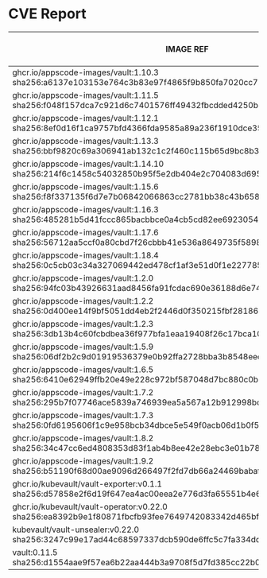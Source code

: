 # CVE Report
|                                                      IMAGE REF                                                      |      OS       | CRITICAL<BR>(OS, OTHER) | HIGH<BR>(OS, OTHER) | MEDIUM<BR>(OS, OTHER) | LOW<BR>(OS, OTHER) | UNKNOWN<BR>(OS, OTHER) |
|---------------------------------------------------------------------------------------------------------------------|---------------|-------------------------|---------------------|-----------------------|--------------------|------------------------|
| ghcr.io/appscode-images/vault:1.10.3<br>sha256:a6137e103153e764c3b83e97f4865f9b850fa7020cc726fe88deecf9b97b5eb7     | alpine 3.14.6 | **1**, 6                | **8**, 46           | 6, 46                 | 0, 5               | 0, 0                   |
| ghcr.io/appscode-images/vault:1.11.5<br>sha256:f048f157dca7c921d6c7401576ff49432fbcdded4250b589a3610e22625c1033     | alpine 3.14.8 | 0, 5                    | **8**, 36           | 4, 41                 | 0, 3               | 0, 0                   |
| ghcr.io/appscode-images/vault:1.12.1<br>sha256:8ef0d16f1ca9757bfd4366fda9585a89a236f1910dce3537406c0712ea1ebefc     | alpine 3.14.8 | 0, 5                    | **8**, 40           | 4, 47                 | 0, 4               | 0, 0                   |
| ghcr.io/appscode-images/vault:1.13.3<br>sha256:bbf9820c69a306941ab132c1c2f460c115b65d9bc8b33a33649d63dce2840342     | alpine 3.18.6 | 0, 2                    | **2**, 24           | 20, 40                | 4, 4               | 2, 0                   |
| ghcr.io/appscode-images/vault:1.14.10<br>sha256:214f6c1458c54032850b95f5e2db404e2c704083d695bc26437a936b3153e4b6    | alpine 3.18.6 | 0, 2                    | **2**, 10           | 20, 23                | 4, 3               | 2, 0                   |
| ghcr.io/appscode-images/vault:1.15.6<br>sha256:f8f337135f6d7e7b06842066863cc2781bb38c43b6588cec939c98766b8c4108     | alpine 3.18.6 | 0, 3                    | **2**, 11           | 20, 25                | 4, 3               | 2, 0                   |
| ghcr.io/appscode-images/vault:1.16.3<br>sha256:485281b5d41fccc865bacbbce0a4cb5cd82ee69230544cff43ca4d2d4728fe20     | alpine 3.18.6 | 0, 3                    | **2**, 6            | 20, 16                | 4, 3               | 2, 0                   |
| ghcr.io/appscode-images/vault:1.17.6<br>sha256:56712aa5ccf0a80cbd7f26cbbb41e536a8649735f58985b4125d4d16e2d296cc     | alpine 3.20.3 | 0, 1                    | **2**, 4            | 2, 10                 | 2, 3               | 2, 0                   |
| ghcr.io/appscode-images/vault:1.18.4<br>sha256:0c5cb03c34a327069442ed478cf1af3e51d0f1e227785362cfad22957cdef9f7     | alpine 3.21.2 | 0, 0                    | **2**, 3            | 2, 10                 | 0, 2               | 2, 0                   |
| ghcr.io/appscode-images/vault:1.2.0<br>sha256:94fc03b43926631aad8456fa91fcdac690e36188d6e74bd8761c95a873b33da5      | alpine 3.10.1 | **3**, 0                | **9**, 0            | 14, 0                 | 4, 0               | 0, 0                   |
| ghcr.io/appscode-images/vault:1.2.2<br>sha256:0d400ee14f9bf5051dd4eb2f2446d0f350215fbf281866c4b414fd0eb9afc439      | alpine 3.10.2 | **1**, 0                | **9**, 0            | 14, 0                 | 4, 0               | 0, 0                   |
| ghcr.io/appscode-images/vault:1.2.3<br>sha256:3db13b4c60fcbdbea36f977bfa1eaa19408f26c17bca10d1765e60ba2dfe9b4b      | alpine 3.10.3 | **1**, 0                | **9**, 0            | 10, 0                 | 2, 0               | 0, 0                   |
| ghcr.io/appscode-images/vault:1.5.9<br>sha256:06df2b2c9d01919536379e0b92ffa2728bba3b8548eed6b9d3e7024b019164cb      | alpine 3.13.7 | **1**, 4                | **7**, 43           | 2, 32                 | 0, 1               | 0, 0                   |
| ghcr.io/appscode-images/vault:1.6.5<br>sha256:6410e62949ffb20e49e228c972bf587048d7bc880c0b2c94203204f44c47e2ef      | alpine 3.13.5 | **4**, 4                | **27**, 42          | 6, 32                 | 0, 1               | 0, 0                   |
| ghcr.io/appscode-images/vault:1.7.2<br>sha256:295b7f07746ace5839a746939ea5a567a12b912998bd37732bf9c74f1f6e2c7a      | alpine 3.13.5 | **4**, 4                | **27**, 42          | 6, 32                 | 0, 1               | 0, 0                   |
| ghcr.io/appscode-images/vault:1.7.3<br>sha256:0fd6195606f1c9e958bcb34dbce5e549f0acb06d1b0f5f98f3edbf2b00ed4c0b      | alpine 3.13.5 | **4**, 4                | **27**, 39          | 6, 30                 | 0, 1               | 0, 0                   |
| ghcr.io/appscode-images/vault:1.8.2<br>sha256:34c47cc6ed4808353d83f1ab4b8ee42e28ebc3e01b785f1a8910987e82da5d83      | alpine 3.14.2 | **1**, 7                | **32**, 63          | 10, 56                | 0, 4               | 0, 0                   |
| ghcr.io/appscode-images/vault:1.9.2<br>sha256:b51190f68d00ae9096d266497f2fd7db66a24469babaf9fb00acfe83e6412a7e      | alpine 3.14.3 | **1**, 8                | **14**, 51          | 6, 48                 | 0, 4               | 0, 0                   |
| ghcr.io/kubevault/vault-exporter:v0.1.1<br>sha256:d57858e2f6d19f647ea4ac00eea2e776d3fa65551b4e662d3c6791a334ea0e61  | debian 10.10  | 0, 5                    | 0, 48               | 0, 38                 | 0, 1               | 6, 0                   |
| ghcr.io/kubevault/vault-operator:v0.22.0<br>sha256:ea8392b9e1f80871fbcfb93fee7649742083342d465bf12bf87de1736ff4a989 | debian 12.11  | 0, 0                    | 0, 1                | 0, 2                  | 0, 0               | 0, 0                   |
| kubevault/vault-unsealer:v0.22.0<br>sha256:3247c99e17ad44c68597337dcb590de6ffc5c7fa334dd09e0551a983dd7247ee         | debian 12.11  | 0, 0                    | 0, 1                | 0, 2                  | 0, 0               | 0, 0                   |
| vault:0.11.5<br>sha256:d1554aae9f57ea6b22aa444b3a9708f5d7fd385cc22b0b1dc07ce77ef7c76d4c                             | alpine 3.8.1  | **2**, 0                | 0, 0                | 0, 0                  | 0, 0               | 0, 0                   |
